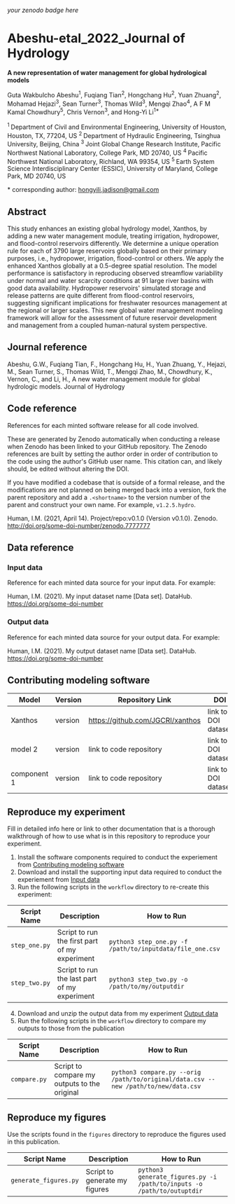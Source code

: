 _your zenodo badge here_

# Abeshu-etal_2022_Journal of Hydrology

**A new representation of water management for global hydrological models**

Guta Wakbulcho Abeshu<sup>1</sup>, Fuqiang Tian<sup>2</sup>, Hongchang Hu<sup>2</sup>, Yuan Zhuang<sup>2</sup>, 
Mohamad Hejazi<sup>3</sup>, Sean Turner<sup>3</sup>, Thomas Wild<sup>3</sup>, Mengqi Zhao<sup>4</sup>, 
A F M Kamal Chowdhury<sup>5</sup>, Chris Vernon<sup>3</sup>, and Hong-Yi Li<sup>1\*</sup>

<sup>1 </sup> Department of Civil and Environmental Engineering, University of Houston, Houston, TX, 77204, US
<sup>2 </sup> Department of Hydraulic Engineering, Tsinghua University, Beijing, China
<sup>3 </sup> Joint Global Change Research Institute, Pacific Northwest National Laboratory, College Park, MD 20740, US
<sup>4 </sup> Pacific Northwest National Laboratory, Richland, WA 99354, US
<sup>5 </sup> Earth System Science Interdisciplinary Center (ESSIC), University of Maryland, College Park, MD 20740, US

\* corresponding author:  hongyili.jadison@gmail.com  

## Abstract
This study enhances an existing global hydrology model, Xanthos, by adding a new water management module, treating irrigation, hydropower, and flood-control reservoirs differently. We determine a unique operation rule for each of 3790 large reservoirs globally based on their primary purposes, i.e., hydropower, irrigation, flood-control or others. We apply the enhanced Xanthos globally at a 0.5-degree spatial resolution. The model performance is satisfactory in reproducing observed streamflow variability under normal and water scarcity conditions at 91 large river basins with good data availability. Hydropower reservoirs' simulated storage and release patterns are quite different from flood-control reservoirs, suggesting significant implications for freshwater resources management at the regional or larger scales. This new global water management modeling framework will allow for the assessment of future reservoir development and management from a coupled human-natural system perspective. 

## Journal reference
Abeshu, G.W., Fuqiang Tian, F., Hongchang Hu, H., Yuan Zhuang, Y., Hejazi, M., Sean Turner, S., Thomas Wild, T., Mengqi Zhao, M., Chowdhury, K., Vernon, C., and Li, H., A new water management module for global hydrologic models. Journal of Hydrology 

## Code reference
References for each minted software release for all code involved.  

These are generated by Zenodo automatically when conducting a release when Zenodo has been linked to your GitHub repository. The Zenodo references are built by setting the author order in order of contribution to the code using the author's GitHub user name.  This citation can, and likely should, be edited without altering the DOI.

If you have modified a codebase that is outside of a formal release, and the modifications are not planned on being merged back into a version, fork the parent repository and add a `.<shortname>` to the version number of the parent and construct your own name.  For example, `v1.2.5.hydro`.

Human, I.M. (2021, April 14). Project/repo:v0.1.0 (Version v0.1.0). Zenodo. http://doi.org/some-doi-number/zenodo.7777777

## Data reference

### Input data
Reference for each minted data source for your input data.  For example:

Human, I.M. (2021). My input dataset name [Data set]. DataHub. https://doi.org/some-doi-number

### Output data
Reference for each minted data source for your output data.  For example:

Human, I.M. (2021). My output dataset name [Data set]. DataHub. https://doi.org/some-doi-number

## Contributing modeling software
| Model | Version | Repository Link | DOI |
|-------|---------|-----------------|-----|
| Xanthos | version | https://github.com/JGCRI/xanthos | link to DOI dataset |
| model 2 | version | link to code repository | link to DOI dataset |
| component 1 | version | link to code repository | link to DOI dataset |

## Reproduce my experiment
Fill in detailed info here or link to other documentation that is a thorough walkthrough of how to use what is in this repository to reproduce your experiment.


1. Install the software components required to conduct the experiement from [Contributing modeling software](#contributing-modeling-software)
2. Download and install the supporting input data required to conduct the experiement from [Input data](#input-data)
3. Run the following scripts in the `workflow` directory to re-create this experiment:

| Script Name | Description | How to Run |
| --- | --- | --- |
| `step_one.py` | Script to run the first part of my experiment | `python3 step_one.py -f /path/to/inputdata/file_one.csv` |
| `step_two.py` | Script to run the last part of my experiment | `python3 step_two.py -o /path/to/my/outputdir` |

4. Download and unzip the output data from my experiment [Output data](#output-data)
5. Run the following scripts in the `workflow` directory to compare my outputs to those from the publication

| Script Name | Description | How to Run |
| --- | --- | --- |
| `compare.py` | Script to compare my outputs to the original | `python3 compare.py --orig /path/to/original/data.csv --new /path/to/new/data.csv` |

## Reproduce my figures
Use the scripts found in the `figures` directory to reproduce the figures used in this publication.

| Script Name | Description | How to Run |
| --- | --- | --- |
| `generate_figures.py` | Script to generate my figures | `python3 generate_figures.py -i /path/to/inputs -o /path/to/outuptdir` |
